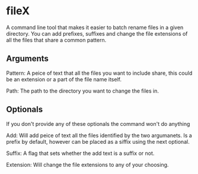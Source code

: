 # fileX
A command line tool that makes it easier to batch rename files in a given directory. You can add prefixes, suffixes and change the file extensions of all the files that share a common pattern.

## Arguments
Pattern: A peice of text that all the files you want to include share, this could be an extension or a part of the file name itself.

Path: The path to the directory you want to change the files in.

## Optionals
If you don't provide any of these optionals the command won't do anything

Add: Will add peice of text all the files identified by the two argumanets. Is a prefix by default, however can be placed as a siffix using the next optional.

Suffix: A flag that sets whether the add text is a suffix or not.

Extension: Will change the file extensions to any of your choosing.

